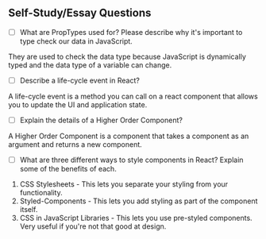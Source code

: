 ## Self-Study/Essay Questions

- [ ] What are PropTypes used for? Please describe why it's important to type check our data in JavaScript.

They are used to check the data type because JavaScript is dynamically typed and the data type of a variable can change.

- [ ] Describe a life-cycle event in React?

A life-cycle event is a method you can call on a react component that allows you to update the UI and application state.

- [ ] Explain the details of a Higher Order Component?

A Higher Order Component is a component that takes a component as an argument and returns a new component.

- [ ] What are three different ways to style components in React? Explain some of the benefits of each.

1. CSS Stylesheets - This lets you separate your styling from your functionality.
2. Styled-Components - This lets you add styling as part of the component itself.
3. CSS in JavaScript Libraries - This lets you use pre-styled components. Very useful if you're not that good at design.
